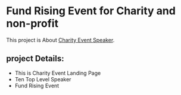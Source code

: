 # Fund Rising Event for Charity and non-profit

This project is About [Charity Event Speaker](https://charity-event-rizvi.netlify.app/).

## project Details:

* This is Charity Event Landing Page
* Ten Top Level Speaker
* Fund Rising Event
